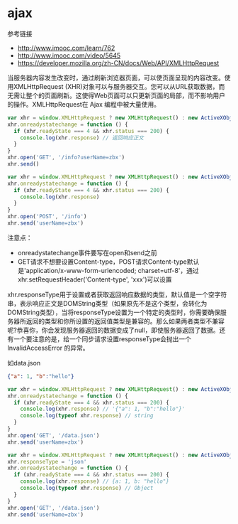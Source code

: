 # ajax

参考链接
* http://www.imooc.com/learn/762
* http://www.imooc.com/video/5645
* https://developer.mozilla.org/zh-CN/docs/Web/API/XMLHttpRequest

当服务器内容发生改变时，通过刷新浏览器页面，可以使页面呈现的内容改变。使用XMLHttpRequest (XHR)对象可以与服务器交互。您可以从URL获取数据，而无需让整个的页面刷新。这使得Web页面可以只更新页面的局部，而不影响用户的操作。XMLHttpRequest在 Ajax 编程中被大量使用。

```js
var xhr = window.XMLHttpRequest ? new XMLHttpRequest() : new ActiveXObject("Microsoft.XMLHTTP")
xhr.onreadystatechange = function () {
  if (xhr.readyState === 4 && xhr.status === 200) {
    console.log(xhr.response) // 返回响应正文
  }
}
xhr.open('GET', '/info?userName=zbx')
xhr.send()
```
```js
var xhr = window.XMLHttpRequest ? new XMLHttpRequest() : new ActiveXObject("Microsoft.XMLHTTP")
xhr.onreadystatechange = function () {
  if (xhr.readyState === 4 && xhr.status === 200) {
    console.log(xhr.response)
  }
}
xhr.open('POST', '/info')
xhr.send('userName=zbx')
```

注意点：
- onreadystatechange事件要写在open和send之前
- GET请求不想要设置Content-type，POST请求Content-type默认是'application/x-www-form-urlencoded; charset=utf-8'，通过xhr.setRequestHeader('Content-type', 'xxx')可以设置

xhr.responseType用于设置或者获取返回响应数据的类型，默认值是一个空字符串，表示响应正文是DOMString类型（如果原先不是这个类型，会转化为DOMString类型），当将responseType设置为一个特定的类型时，你需要确保服务器所返回的类型和你所设置的返回值类型是兼容的。那么如果两者类型不兼容呢?恭喜你，你会发现服务器返回的数据变成了null，即使服务器返回了数据。还有一个要注意的是，给一个同步请求设置responseType会抛出一个InvalidAccessError 的异常。

如data.json
```json
{"a": 1, "b":"hello"}
```
```js
var xhr = window.XMLHttpRequest ? new XMLHttpRequest() : new ActiveXObject("Microsoft.XMLHTTP")
xhr.onreadystatechange = function () {
  if (xhr.readyState === 4 && xhr.status === 200) {
    console.log(xhr.response) // '{"a": 1, "b":"hello"}'
    console.log(typeof xhr.response) // string
  }
}
xhr.open('GET', '/data.json')
xhr.send('userName=zbx')
```

```js
var xhr = window.XMLHttpRequest ? new XMLHttpRequest() : new ActiveXObject("Microsoft.XMLHTTP")
xhr.responseType = 'json'
xhr.onreadystatechange = function () {
  if (xhr.readyState === 4 && xhr.status === 200) {
    console.log(xhr.response) // {a: 1, b: "hello"}
    console.log(typeof xhr.response) // Object
  }
}
xhr.open('GET', '/data.json')
xhr.send('userName=zbx')
```
